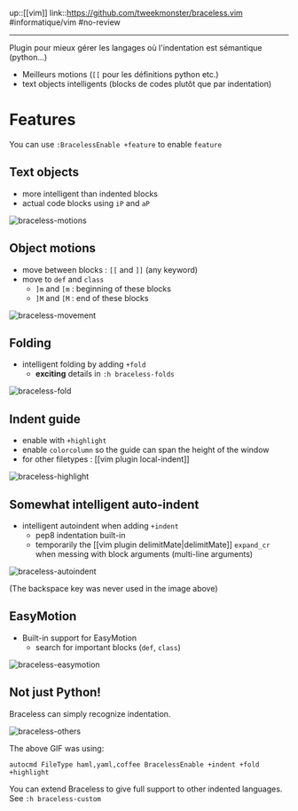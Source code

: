 up::[[vim]]
link::https://github.com/tweekmonster/braceless.vim
#informatique/vim #no-review 

----
Plugin pour mieux gérer les langages où l'indentation est sémantique (python...)

 - Meilleurs motions (`[[` pour les définitions python etc.)
 - text objects intelligents (blocks de codes plutôt que par indentation)

# Features
You can use `:BracelessEnable +feature` to enable `feature`

## Text objects
 - more intelligent than indented blocks
 - actual code blocks using `iP` and `aP`

![braceless-motions](https://cloud.githubusercontent.com/assets/111942/13040603/5da43e56-d37c-11e5-835a-2135d30451e2.gif)

## Object motions
 - move between blocks : `[[` and `]]` (any keyword)
 - move to `def` and `class`
     - `]m` and `[m` : beginning of these blocks
     - `]M` and `[M` : end of these blocks

![braceless-movement](https://cloud.githubusercontent.com/assets/111942/13040689/4a3bb9b0-d37d-11e5-985e-f94fe23b280c.gif)

## Folding
 - intelligent folding by adding `+fold`
     - **exciting** details in `:h braceless-folds`

![braceless-fold](https://cloud.githubusercontent.com/assets/111942/13040746/f5f29332-d37d-11e5-95b0-6b30a2f2adc1.gif)

## Indent guide
 - enable with `+highlight`
 - enable `colorcolumn` so the guide can span the height of the window
 - for other filetypes : [[vim plugin local-indent]]

![braceless-highlight](https://cloud.githubusercontent.com/assets/111942/13040915/11a1cf74-d380-11e5-8e56-da487f0536f8.gif)

## Somewhat intelligent auto-indent
 - intelligent autoindent when adding `+indent`
     - pep8 indentation built-in
     - temporarily the [[vim plugin delimitMate|delimitMate]] `expand_cr` when messing with block arguments (multi-line arguments)

![braceless-autoindent](https://cloud.githubusercontent.com/assets/111942/13276832/41eb5e76-da91-11e5-9d29-0537dd887f2b.gif)

(The backspace key was never used in the image above)

## EasyMotion
 - Built-in support for EasyMotion
     - search for important blocks (`def`, `class`)

![braceless-easymotion](https://cloud.githubusercontent.com/assets/111942/13041314/20748e02-d384-11e5-9387-30f5362cf3f4.gif)

## Not just Python!
Braceless can simply recognize indentation.

![braceless-others](https://cloud.githubusercontent.com/assets/111942/13052462/f87c07ce-d3cc-11e5-8024-328d58371e5d.gif)

The above GIF was using:

```
autocmd FileType haml,yaml,coffee BracelessEnable +indent +fold +highlight
```

You can extend Braceless to give full support to other indented languages. See `:h braceless-custom`
